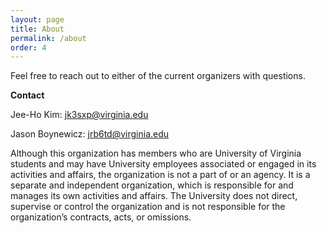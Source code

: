 ```yaml
---
layout: page
title: About
permalink: /about
order: 4
---
```


Feel free to reach out to either of the current organizers with questions.

**Contact**

Jee-Ho Kim: [jk3sxp@virginia.edu](mailto:jk3sxp@virginia.edu)

Jason Boynewicz: [jrb6td@virginia.edu](mailto:jrb6td@virginia.edu)

Although this organization has members who are University of Virginia students and may have University employees associated or engaged in its activities and affairs, the organization is not a part of or an agency. It is a separate and independent organization, which is responsible for and manages its own activities and affairs. The University does not direct, supervise or control the organization and is not responsible for the organization’s contracts, acts, or omissions.


